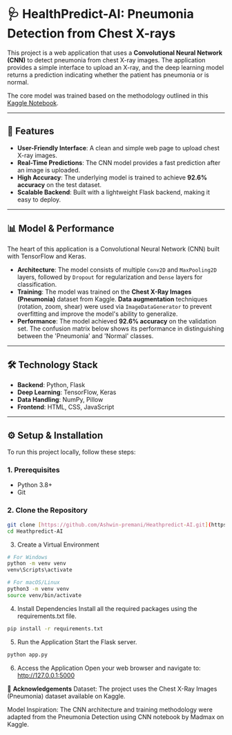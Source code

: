 # 🩺 HealthPredict-AI: Pneumonia Detection from Chest X-rays

This project is a web application that uses a **Convolutional Neural Network (CNN)** to detect pneumonia from chest X-ray images. The application provides a simple interface to upload an X-ray, and the deep learning model returns a prediction indicating whether the patient has pneumonia or is normal.

The core model was trained based on the methodology outlined in this [Kaggle Notebook](https://www.kaggle.com/code/madz2000/pneumonia-detection-using-cnn-92-6-accuracy/input).



***

## 🚀 Features

* **User-Friendly Interface**: A clean and simple web page to upload chest X-ray images.
* **Real-Time Predictions**: The CNN model provides a fast prediction after an image is uploaded.
* **High Accuracy**: The underlying model is trained to achieve **92.6% accuracy** on the test dataset.
* **Scalable Backend**: Built with a lightweight Flask backend, making it easy to deploy.

***

## 📊 Model & Performance

The heart of this application is a Convolutional Neural Network (CNN) built with TensorFlow and Keras.

* **Architecture**: The model consists of multiple `Conv2D` and `MaxPooling2D` layers, followed by `Dropout` for regularization and `Dense` layers for classification.
* **Training**: The model was trained on the **Chest X-Ray Images (Pneumonia)** dataset from Kaggle. **Data augmentation** techniques (rotation, zoom, shear) were used via `ImageDataGenerator` to prevent overfitting and improve the model's ability to generalize.
* **Performance**: The model achieved **92.6% accuracy** on the validation set. The confusion matrix below shows its performance in distinguishing between the 'Pneumonia' and 'Normal' classes.



***

## 🛠️ Technology Stack

* **Backend**: Python, Flask
* **Deep Learning**: TensorFlow, Keras
* **Data Handling**: NumPy, Pillow
* **Frontend**: HTML, CSS, JavaScript

***

## ⚙️ Setup & Installation

To run this project locally, follow these steps:

### 1. Prerequisites
* Python 3.8+
* Git

### 2. Clone the Repository
```bash
git clone [https://github.com/Ashwin-premani/Heathpredict-AI.git](https://github.com/Ashwin-premani/Heathpredict-AI.git)
cd Heathpredict-AI
```

3. Create a Virtual Environment
```bash
# For Windows
python -m venv venv
venv\Scripts\activate
```
```bash
# For macOS/Linux
python3 -m venv venv
source venv/bin/activate
```

4. Install Dependencies
Install all the required packages using the requirements.txt file.

```bash
pip install -r requirements.txt
```

5. Run the Application
Start the Flask server.
```bash
python app.py
```  

6. Access the Application
Open your web browser and navigate to:
http://127.0.0.1:5000

🙏 **Acknowledgements**
Dataset: The project uses the Chest X-Ray Images (Pneumonia) dataset available on Kaggle.

Model Inspiration: The CNN architecture and training methodology were adapted from the Pneumonia Detection using CNN notebook by Madmax on Kaggle.

